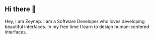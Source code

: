 ## Hi there 👋<br>

Hey, I am Zeynep. I am a Software Developer who loves developing beautiful interfaces. In my free time I learn to design human-centered interfaces.
